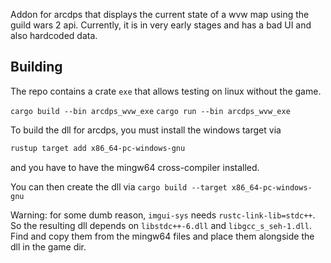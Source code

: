 Addon for arcdps that displays the current state of a wvw map using the guild wars 2 api.
Currently, it is in very early stages and has a bad UI and also hardcoded data.

## Building

The repo contains a crate `exe` that allows testing on linux without the game.

`cargo build --bin arcdps_wvw_exe`
`cargo run --bin arcdps_wvw_exe`

To build the dll for arcdps, you must install the windows target via

```sh
rustup target add x86_64-pc-windows-gnu
```

and you have to have the mingw64 cross-compiler installed.

You can then create the dll via
`cargo build --target x86_64-pc-windows-gnu`

Warning: for some dumb reason, `imgui-sys` needs `rustc-link-lib=stdc++`.
So the resulting dll depends on `libstdc++-6.dll` and `libgcc_s_seh-1.dll`.
Find and copy them from the mingw64 files and place them alongside the dll in the game dir.



